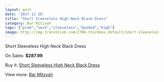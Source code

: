 ```yaml
---
layout: post
date: '2017-12-26'
title: "Short Sleeveless High Neck Black Dress"
category: Bar Mitzvah
tags: ["prom","neck","sleeveless","beaded","high"]
image: http://img.transblink.com/2706-thickbox_default/short-sleeveless-high-neck-black-dress.jpg
---
```

Short Sleeveless High Neck Black Dress

On Sales: **$287.99**
<a href="https://www.transblink.com/en/bar-mitzvah/867-short-sleeveless-high-neck-black-dress.html"><amp-img layout="responsive" width="600" height="600" src="//img.transblink.com/2706-thickbox_default/short-sleeveless-high-neck-black-dress.jpg" alt="Short Sleeveless High Neck Black Dress 0" /></a>
<a href="https://www.transblink.com/en/bar-mitzvah/867-short-sleeveless-high-neck-black-dress.html"><amp-img layout="responsive" width="600" height="600" src="//img.transblink.com/2708-thickbox_default/short-sleeveless-high-neck-black-dress.jpg" alt="Short Sleeveless High Neck Black Dress 1" /></a>
<a href="https://www.transblink.com/en/bar-mitzvah/867-short-sleeveless-high-neck-black-dress.html"><amp-img layout="responsive" width="600" height="600" src="//img.transblink.com/2707-thickbox_default/short-sleeveless-high-neck-black-dress.jpg" alt="Short Sleeveless High Neck Black Dress 2" /></a>

Buy it: [Short Sleeveless High Neck Black Dress](https://www.transblink.com/en/bar-mitzvah/867-short-sleeveless-high-neck-black-dress.html "Short Sleeveless High Neck Black Dress")

View more: [Bar Mitzvah](https://www.transblink.com/en/2-bar-mitzvah "Bar Mitzvah")